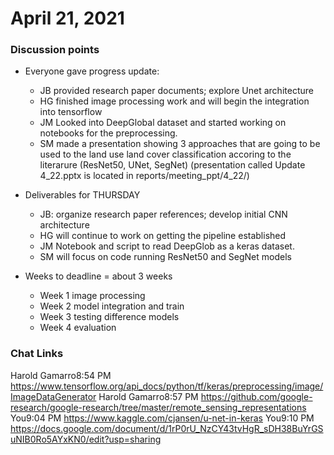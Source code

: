 # April 21, 2021

### Discussion points

- Everyone gave progress update:
    - JB provided research paper documents; explore Unet architecture  
    - HG finished image processing work and will begin the integration into tensorflow  
    - JM Looked into DeepGlobal dataset and started working on notebooks for the preprocessing.
    - SM made a presentation showing 3 approaches that are going to be used to the land use land cover classification accoring to the literarure (ResNet50, UNet, SegNet)                 (presentation called Update 4_22.pptx is located in reports/meeting_ppt/4_22/)

- Deliverables for THURSDAY
    - JB: organize research paper references; develop initial CNN architecture 
    - HG will continue to work on getting the pipeline established
    - JM Notebook and script to read DeepGlob as a keras dataset.  
    - SM will focus on code running ResNet50 and SegNet models

- Weeks to deadline = about 3 weeks  
    - Week 1 image processing  
    - Week 2 model integration and train  
    - Week 3 testing difference models  
    - Week 4 evaluation 
    
    
### Chat Links
Harold Gamarro8:54 PM
https://www.tensorflow.org/api_docs/python/tf/keras/preprocessing/image/ImageDataGenerator
Harold Gamarro8:57 PM
https://github.com/google-research/google-research/tree/master/remote_sensing_representations
You9:04 PM
https://www.kaggle.com/cjansen/u-net-in-keras
You9:10 PM
https://docs.google.com/document/d/1rP0rU_NzCY43tvHgR_sDH38BuYrGSuNIB0Ro5AYxKN0/edit?usp=sharing
